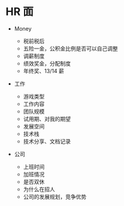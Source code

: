 # HR 面

-   Money

    -   税前税后
    -   五险一金，公积金比例是否可以自己调整
    -   调薪制度
    -   绩效奖金，分配制度
    -   年终奖、13/14 薪

-   工作

    -   游戏类型
    -   工作内容
    -   团队规模
    -   试用期、对我的期望
    -   发展空间
    -   技术栈
    -   技术分享、文档记录

-   公司
    -   上班时间
    -   加班情况
    -   是否双休
    -   为什么在招人
    -   公司的发展规划，竞争优势
